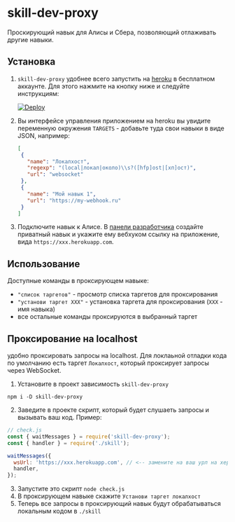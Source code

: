# skill-dev-proxy
Проскирующий навык для Алисы и Сбера, позволяющий отлаживать другие навыки.

## Установка
1. `skill-dev-proxy` удобнее всего запустить на [heroku](https://heroku.com) в бесплатном аккаунте. Для этого нажмите на кнопку ниже и следуйте инструкциям:

   [![Deploy](https://www.herokucdn.com/deploy/button.svg)](https://heroku.com/deploy)

2. Вы интерфейсе управления приложением на heroku вы увидите переменную окружения `TARGETS` - добавьте туда свои навыки в виде JSON, например:
   ```json
   [
    {
      "name": "Локалхост",
      "regexp": "(local|локал|около)\\s?([hfp]ost|[хп]ост)",
      "url": "websocket"
    },
    {
      "name": "Мой навык 1",
      "url": "https://my-webhook.ru"
    }
   ]
   ```

3. Подключите навык к Алисе. В [панели разработчика](https://dialogs.yandex.ru/developer) создайте приватный навык и укажите ему вебхуком ссылку на приложение, вида `https://xxx.herokuapp.com`.

## Использование
Доступные команды в проксирующем навыке:
- `"список таргетов"` - просмотр списка таргетов для проксирования
- `"установи таргет ХХХ"` - установка таргета для проксирования (`XXX` - имя навыка)
- все остальные команды проксируются в выбранный таргет

## Проксирование на localhost
 удобно проксировать запросы на localhost.
Для локлаьной отладки кода по умолчанию есть таргет `Локалхост`, который проксирует запросы через WebSocket.

1. Установите в проект зависимость `skill-dev-proxy`
  ```
  npm i -D skill-dev-proxy
  ```
2. Заведите в проекте скрипт, который будет слушаеть запросы и вызывать ваш код. Пример:
  ```js
  // check.js
  const { waitMessages } = require('skill-dev-proxy');
  const { handler } = require('./skill');

  waitMessages({
    wsUrl: 'https://xxx.herokuapp.com', // <-- замените на ваш урл на хероку
    handler,
  });
  ```
3. Запустите это скрипт `node check.js`
4. В проксирующем навыке скажите `Установи таргет локалхост`
5. Теперь все запросы в проксирующий навык будут обрабатываться локальным кодом в `./skill`

